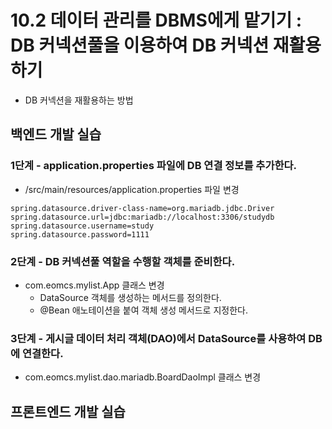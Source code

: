 # 10.2 데이터 관리를 DBMS에게 맡기기 : DB 커넥션풀을 이용하여 DB 커넥션 재활용하기

- DB 커넥션을 재활용하는 방법

## 백엔드 개발 실습

### 1단계 - application.properties 파일에 DB 연결 정보를 추가한다.

- /src/main/resources/application.properties 파일 변경
```
spring.datasource.driver-class-name=org.mariadb.jdbc.Driver
spring.datasource.url=jdbc:mariadb://localhost:3306/studydb
spring.datasource.username=study
spring.datasource.password=1111
```

### 2단계 - DB 커넥션풀 역할을 수행할 객체를 준비한다.

- com.eomcs.mylist.App 클래스 변경
  - DataSource 객체를 생성하는 메서드를 정의한다.
  - @Bean 애노테이션을 붙여 객체 생성 메서드로 지정한다.

### 3단계 - 게시글 데이터 처리 객체(DAO)에서 DataSource를 사용하여 DB에 연결한다.

- com.eomcs.mylist.dao.mariadb.BoardDaoImpl 클래스 변경

## 프론트엔드 개발 실습







#
